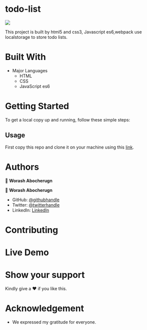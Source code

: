 # todo-list

![](https://img.shields.io/badge/Microverse-blueviolet)

This project is built by html5 and css3, Javascript es6,webpack use localstorage to store todo lists.

# Built With

- Major Languages
  - HTML
  - CSS
  - JavaScript es6

# Getting Started

To get a local copy up and running, follow these simple steps:

## Usage

First copy this repo and clone it on your machine using this [link](ghttps://github.com/worashf/todo-list).

# Authors

:adult: **Worash Abocherugn**

👤 **Worash Abocherugn**

- GitHub: [@githubhandle](https://github.com/worashf)
- Twitter: [@twitterhandle](https://twitter.com/WorashAboche)
- LinkedIn: [LinkedIn](https://www.linkedin.com/in/worash-abocherugn-a02219154/)

# Contributing

# Live Demo

# Show your support

Kindly give a :hearts: if you like this.

# Acknowledgement

- We expressed my gratitude for everyone.
